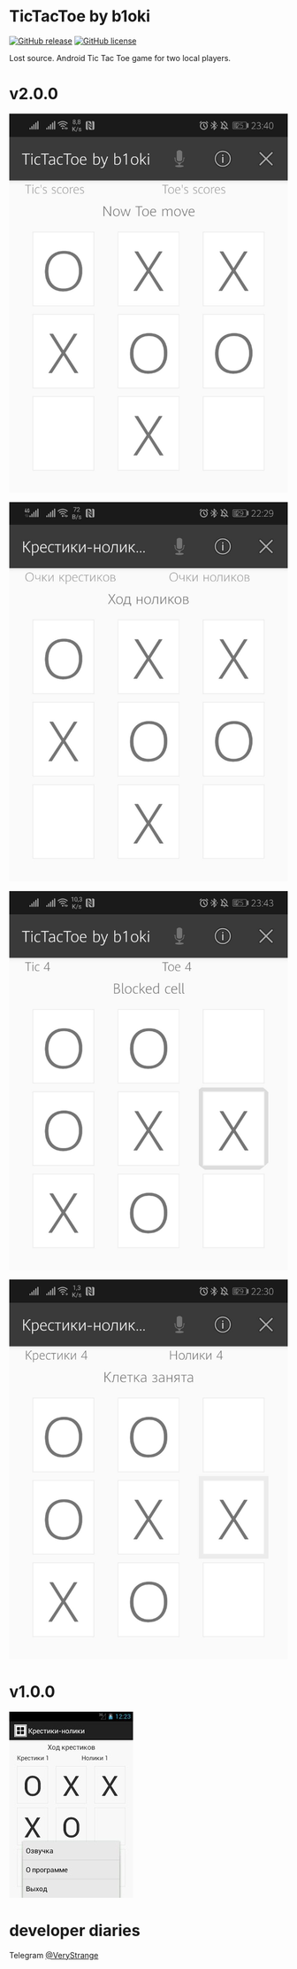# TicTacToe by b1oki

[![GitHub release](https://img.shields.io/github/release/b1oki/tictactoe_apk?maxAge=2592000&style=for-the-badge)](https://github.com/b1oki/tictactoe_apk)
[![GitHub license](https://img.shields.io/github/license/b1oki/tictactoe_apk?style=for-the-badge)](https://github.com/b1oki/tictactoe_apk)

Lost source. Android Tic Tac Toe game for two local players.

# v2.0.0

![tictactoe_screenshot](https://github.com/b1oki/tictactoe_apk/blob/master/images/tictactoe_screenshot_v2.0.0_en_0.JPG?raw=true "tictactoe screenshot en 0")

![tictactoe_screenshot](https://github.com/b1oki/tictactoe_apk/blob/master/images/tictactoe_screenshot_v2.0.0_ru_0.JPG?raw=true "tictactoe screenshot ru 0")

![tictactoe_screenshot](https://github.com/b1oki/tictactoe_apk/blob/master/images/tictactoe_screenshot_v2.0.0_en_1.JPG?raw=true "tictactoe screenshot en 1")

![tictactoe_screenshot](https://github.com/b1oki/tictactoe_apk/blob/master/images/tictactoe_screenshot_v2.0.0_ru_1.JPG?raw=true "tictactoe screenshot ru 1")

# v1.0.0

![tictactoe_screenshot](https://github.com/b1oki/tictactoe_apk/blob/master/images/tictactoe_screenshot_v1.0.0_ru.jpg?raw=true "tictactoe screenshot")

# developer diaries

Telegram [@VeryStrange](https://t.me/verystrange)

